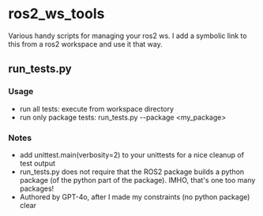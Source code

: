 # ros2_ws_tools

Various handy scripts for managing your ros2 ws. I add a symbolic link to this from a ros2 workspace and use it that way.

## run_tests.py

### Usage
  - run all tests: execute from workspace directory
  - run only package tests: run_tests.py --package <my_package>

  
### Notes
  - add unittest.main(verbosity=2) to your unittests for a nice cleanup of test output
  - run_tests.py does not require that the ROS2 package builds a python package (of the python part of the package). IMHO, that's one too many packages!
  - Authored by GPT-4o, after I made my constraints (no python package) clear
